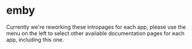 # emby

Currently we're reworking these intropages for each app, please use the menu on the left to select other available documentation pages for each app, including this one.
